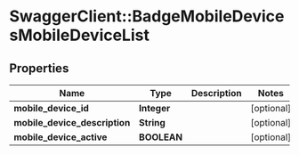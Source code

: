 # SwaggerClient::BadgeMobileDevicesMobileDeviceList

## Properties
Name | Type | Description | Notes
------------ | ------------- | ------------- | -------------
**mobile_device_id** | **Integer** |  | [optional] 
**mobile_device_description** | **String** |  | [optional] 
**mobile_device_active** | **BOOLEAN** |  | [optional] 


